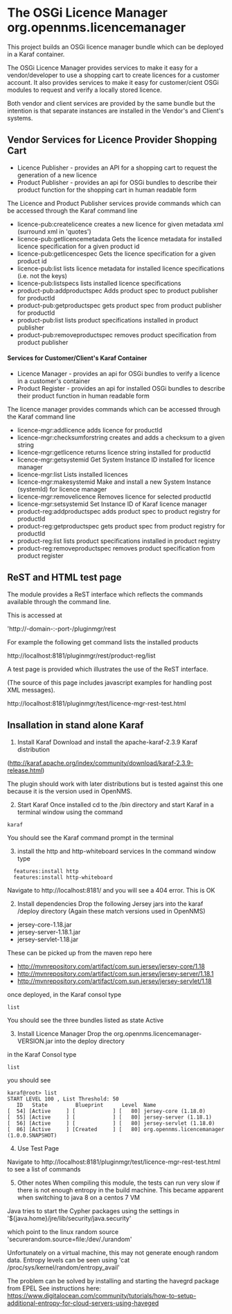 # The OSGi Licence Manager  org.opennms.licencemanager

This project builds an OSGi licence manager bundle which can be deployed in a Karaf container.

The OSGi Licence Manager provides services to make it easy for a vendor/developer to use a shopping cart
 to create licences for a customer account. It also provides services to make it easy for
 customer/cient OSGi modules to request and verify a locally stored licence.
 
 Both vendor and client services are provided by the same bundle but the intention is that separate instances
 are installed in the Vendor's and Client's systems.

## Vendor Services for Licence Provider Shopping Cart
* Licence Publisher - provides an API for a shopping cart to request the generation of a new licence
* Product Publisher - provides an api for OSGi bundles to describe their product
function for the shopping cart in human readable form

The Licence and Product Publisher services provide commands which can be accessed through the Karaf command line
- licence-pub:createlicence         creates a new licence for given metadata xml (surround xml in 'quotes')
- licence-pub:getlicencemetadata    Gets the licence metadata for installed licence specification for a given product id
- licence-pub:getlicencespec        Gets the licence specification for a given product id
- licence-pub:list                  lists licence metadata for installed licence specifications (i.e. not the keys)
- licence-pub:listspecs             lists installed licence specifications
- product-pub:addproductspec        Adds product spec to product publisher for productId
- product-pub:getproductspec        gets product spec from product publisher for productId
- product-pub:list                  lists product specifications installed in product publisher
- product-pub:removeproductspec     removes product specification from product publisher

#### Services for Customer/Client's Karaf Container
* Licence Manager - provides an api for OSGi bundles to verify a licence in a customer's container
* Product Register - provides an api for installed OSGi bundles to describe their product
function in human readable form

The licence manager provides commands which can be accessed through the Karaf command line
- licence-mgr:addlicence            adds licence for productId
- licence-mgr:checksumforstring     creates and adds a checksum to a given string
- licence-mgr:getlicence            returns licence string installed for productId
- licence-mgr:getsystemid           Get System Instance ID installed for licence manager
- licence-mgr:list                  Lists installed licences
- licence-mgr:makesystemid          Make and install a new System Instance (systemId) for licence manager
- licence-mgr:removelicence         Removes licence for selected productId
- licence-mgr:setsystemid           Set Instance ID of Karaf licence manager
- product-reg:addproductspec        adds product spec to product registry for productId
- product-reg:getproductspec        gets product spec from  product registry for productId
- product-reg:list                  lists product specifications installed in product registry
- product-reg:removeproductspec     removes product specification from product register

## ReST and HTML test page
The module provides a ReST interface which reflects the commands available through the command line.

This is accessed at

'http://-domain-:-port-/pluginmgr/rest

For example the following get command lists the installed products

http://localhost:8181/pluginmgr/rest/product-reg/list

A test page is provided which illustrates the use of the ReST interface.

(The source of this page includes javascript examples for handling post XML messages).

http://localhost:8181/pluginmgr/test/licence-mgr-rest-test.html

## Insallation in stand alone Karaf

1. Install Karaf
Download and install the apache-karaf-2.3.9 Karaf distribution

(http://karaf.apache.org/index/community/download/karaf-2.3.9-release.html)

The plugin should work with later distributions but is tested against this one because it is the version used in OpenNMS.

2. Start Karaf
Once installed cd to the /bin directory and start Karaf in a terminal window using the command

```
karaf
```

You should see the Karaf command prompt in the terminal

3. install the http and http-whiteboard services
In the command window type

```
  features:install http
  features:install http-whiteboard
```
  
Navigate to http://localhost:8181/ and you will see a 404 error. This is OK



2. Install dependencies
Drop the following Jersey jars into the karaf /deploy directory (Again these match versions used in OpenNMS)
* jersey-core-1.18.jar
* jersey-server-1.18.1.jar
* jersey-servlet-1.18.jar

These can be picked up from the maven repo here 
* http://mvnrepository.com/artifact/com.sun.jersey/jersey-core/1.18
* http://mvnrepository.com/artifact/com.sun.jersey/jersey-server/1.18.1
* http://mvnrepository.com/artifact/com.sun.jersey/jersey-servlet/1.18

once deployed, in the Karaf consol type
```
list
```
You should see the three bundles listed as state Active

3. Install Licence Manager
Drop the org.opennms.licencemanager-VERSION.jar into the deploy directory

in the Karaf Consol type
```
list
```
you should see
```
karaf@root> list
START LEVEL 100 , List Threshold: 50
   ID   State         Blueprint      Level  Name
[  54] [Active     ] [            ] [   80] jersey-core (1.18.0)
[  55] [Active     ] [            ] [   80] jersey-server (1.18.1)
[  56] [Active     ] [            ] [   80] jersey-servlet (1.18.0)
[  86] [Active     ] [Created     ] [   80] org.opennms.licencemanager (1.0.0.SNAPSHOT)

```

4. Use Test Page

Navigate to http://localhost:8181/pluginmgr/test/licence-mgr-rest-test.html
to see a list of commands

5. Other notes 
When compiling this module, the tests can run very slow if there is not enough entropy in the build machine. 
This became apparent when switching to java 8 on a centos 7 VM

Java tries to start the Cypher packages using the settings in 
'${java.home}/jre/lib/security/java.security' 

which point to the linux random source
'securerandom.source=file:/dev/./urandom'

Unfortunately on a virtual machine, this may not generate enough random data. 
Entropy levels can be seen using 
'cat /proc/sys/kernel/random/entropy_avail' 

The problem can be solved by installing and starting the havegrd package from EPEL
See instructions here: https://www.digitalocean.com/community/tutorials/how-to-setup-additional-entropy-for-cloud-servers-using-haveged


